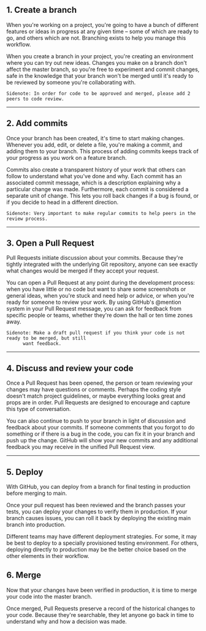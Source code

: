 ## 1. Create a branch
When you're working on a project, you're going to have a bunch of different features or ideas in progress
at any given time – some of which are ready to go, and others which are not. Branching exists to help you
manage this workflow.

When you create a branch in your project, you're creating an environment where you can try out new ideas. 
Changes you make on a branch don't affect the master branch, so you're free to experiment and commit changes,
safe in the knowledge that your branch won't be merged until it's ready to be reviewed by someone you're 
collaborating with.

	Sidenote: In order for code to be approved and merged, please add 2 peers to code review.

---

## 2. Add commits
Once your branch has been created, it's time to start making changes. Whenever you add, edit, or delete a 
file, you're making a commit, and adding them to your branch. This process of adding commits keeps track of
your progress as you work on a feature branch.

Commits also create a transparent history of your work that others can follow to understand what you've 
done and why. Each commit has an associated commit message, which is a description explaining why a 
particular change was made. Furthermore, each commit is considered a separate unit of change. This lets you
roll back changes if a bug is found, or if you decide to head in a different direction.

	Sidenote: Very important to make regular commits to help peers in the review process.

---

## 3. Open a Pull Request
Pull Requests initiate discussion about your commits. Because they're tightly integrated with the 
underlying Git repository, anyone can see exactly what changes would be merged if they accept your request.

You can open a Pull Request at any point during the development process: when you have little or no code 
but want to share some screenshots or general ideas, when you're stuck and need help or advice, or when 
you're ready for someone to review your work. By using GitHub's @mention system in your Pull Request 
message, you can ask for feedback from specific people or teams, whether they're down the hall or ten time 
zones away.

	Sidenote: Make a draft pull request if you think your code is not ready to be merged, but still
		  want feedback.

---

## 4. Discuss and review your code
Once a Pull Request has been opened, the person or team reviewing your changes may have questions or 
comments. Perhaps the coding style doesn't match project guidelines, or maybe everything looks great and 
props are in order. Pull Requests are designed to encourage and capture this type of conversation.

You can also continue to push to your branch in light of discussion and feedback about your commits. If 
someone comments that you forgot to do something or if there is a bug in the code, you can fix it in your 
branch and push up the change. GitHub will show your new commits and any additional feedback you may 
receive in the unified Pull Request view.

---

## 5. Deploy

With GitHub, you can deploy from a branch for final testing in production before merging to main.

Once your pull request has been reviewed and the branch passes your tests, you can deploy your changes to 
verify them in production. If your branch causes issues, you can roll it back by deploying the existing 
main branch into production.

Different teams may have different deployment strategies. For some, it may be best to deploy to a specially 
provisioned testing environment. For others, deploying directly to production may be the better choice 
based on the other elements in their workflow.

## 6. Merge
Now that your changes have been verified in production, it is time to merge your code into the master 
branch.

Once merged, Pull Requests preserve a record of the historical changes to your code. Because they're 
searchable, they let anyone go back in time to understand why and how a decision was made.